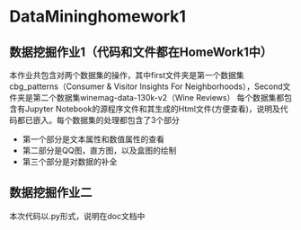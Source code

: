 # DataMininghomework1


## 数据挖掘作业1（代码和文件都在HomeWork1中）

本作业共包含对两个数据集的操作，其中first文件夹是第一个数据集cbg_patterns（Consumer & Visitor Insights For Neighborhoods），Second文件夹是第二个数据集winemag-data-130k-v2（Wine Reviews）
每个数据集都包含有Jupyter Notebook的源程序文件和其生成的Html文件(方便查看)，说明及代码都已嵌入。每个数据集的处理都包含了3个部分
* 第一个部分是文本属性和数值属性的查看
* 第二部分是QQ图，直方图，以及盒图的绘制
* 第三个部分是对数据的补全

## 数据挖掘作业二
本次代码以.py形式，说明在doc文档中
